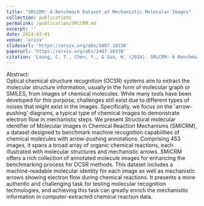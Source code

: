 ```yaml
---
title: "SMiCRM: A Benchmark Dataset of Mechanistic Molecular Images"
collection: publications
permalink: /publication/SMiCRM.md
excerpt: ''
date: 2024-03-01
venue: 'arxiv'
slidesurl: 'https://arxiv.org/abs/2407.18338'
paperurl: 'https://arxiv.org/abs/2407.18338'
citation: 'Leung, C. T., Chen, Y., & Gao, H. (2024). SMiCRM: A Benchmark Dataset of Mechanistic Molecular Images. arXiv preprint arXiv:2407.18338.'
---
```

Abstract:<br/>
Optical chemical structure recognition (OCSR) systems aim to extract the molecular structure information, usually in the form of molecular graph or SMILES, from images of chemical molecules. While many tools have been developed for this purpose, challenges still exist due to different types of noises that might exist in the images. Specifically, we focus on the 'arrow-pushing' diagrams, a typical type of chemical images to demonstrate electron flow in mechanistic steps. We present Structural molecular identifier of Molecular images in Chemical Reaction Mechanisms (SMiCRM), a dataset designed to benchmark machine recognition capabilities of chemical molecules with arrow-pushing annotations. Comprising 453 images, it spans a broad array of organic chemical reactions, each illustrated with molecular structures and mechanistic arrows. SMiCRM offers a rich collection of annotated molecule images for enhancing the benchmarking process for OCSR methods. This dataset includes a machine-readable molecular identity for each image as well as mechanistic arrows showing electron flow during chemical reactions. It presents a more authentic and challenging task for testing molecular recognition technologies, and achieving this task can greatly enrich the mechanisitic information in computer-extracted chemical reaction data.

